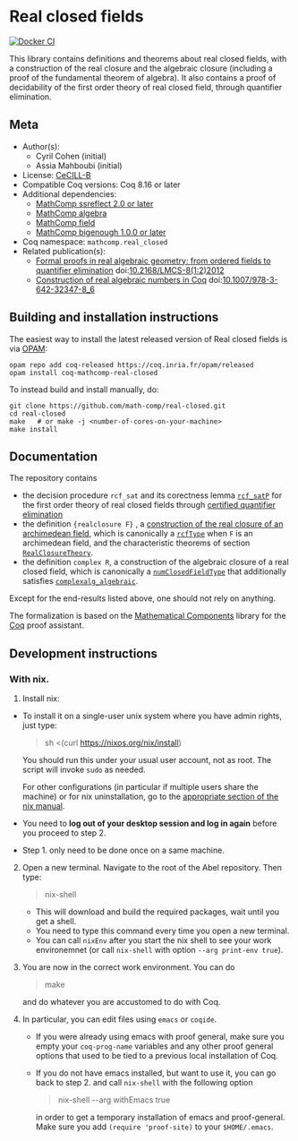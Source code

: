 <!---
This file was generated from `meta.yml`, please do not edit manually.
Follow the instructions on https://github.com/coq-community/templates to regenerate.
--->
# Real closed fields

[![Docker CI][docker-action-shield]][docker-action-link]

[docker-action-shield]: https://github.com/math-comp/real-closed/actions/workflows/docker-action.yml/badge.svg?branch=master
[docker-action-link]: https://github.com/math-comp/real-closed/actions/workflows/docker-action.yml




This library contains definitions and theorems about real closed
fields, with a construction of the real closure and the algebraic
closure (including a proof of the fundamental theorem of
algebra). It also contains a proof of decidability of the first
order theory of real closed field, through quantifier elimination.

## Meta

- Author(s):
  - Cyril Cohen (initial)
  - Assia Mahboubi (initial)
- License: [CeCILL-B](CECILL-B)
- Compatible Coq versions: Coq 8.16 or later
- Additional dependencies:
  - [MathComp ssreflect 2.0 or later](https://math-comp.github.io)
  - [MathComp algebra](https://math-comp.github.io)
  - [MathComp field](https://math-comp.github.io)
  - [MathComp bigenough 1.0.0 or later](https://github.com/math-comp/bigenough)
- Coq namespace: `mathcomp.real_closed`
- Related publication(s):
  - [Formal proofs in real algebraic geometry: from ordered fields to quantifier elimination](https://hal.inria.fr/inria-00593738v4) doi:[10.2168/LMCS-8(1:2)2012](https://doi.org/10.2168/LMCS-8(1:2)2012)
  - [Construction of real algebraic numbers in Coq](https://hal.inria.fr/hal-00671809v2) doi:[10.1007/978-3-642-32347-8_6](https://doi.org/10.1007/978-3-642-32347-8_6)

## Building and installation instructions

The easiest way to install the latest released version of Real closed fields
is via [OPAM](https://opam.ocaml.org/doc/Install.html):

```shell
opam repo add coq-released https://coq.inria.fr/opam/released
opam install coq-mathcomp-real-closed
```

To instead build and install manually, do:

``` shell
git clone https://github.com/math-comp/real-closed.git
cd real-closed
make   # or make -j <number-of-cores-on-your-machine> 
make install
```



## Documentation
The repository contains
- the decision procedure `rcf_sat` and its corectness lemma [`rcf_satP`](https://github.com/math-comp/real-closed/blob/3721886fffb13ea9c80824043f119ffed0c780f2/theories/qe_rcf.v#L991) for the first order theory of real closed fields through
[certified quantifier elimination](https://hal.inria.fr/inria-00593738v4)
- the definition `{realclosure F}` , a [construction of the real closure of an archimedean field](https://hal.inria.fr/hal-00671809v2), which is canonically a [`rcfType`](https://github.com/math-comp/math-comp/blob/c1ec9cd8e7e50f73159613c492aad4c6c40bc3aa/mathcomp/algebra/ssrnum.v#L63) when `F` is an archimedean field, and the characteristic theorems of section [`RealClosureTheory`](https://github.com/math-comp/real-closed/blob/3721886fffb13ea9c80824043f119ffed0c780f2/theories/realalg.v#L1477).
- the definition `complex R`,  a construction of the algebraic closure of a real closed field, which is canonically a [`numClosedFieldType`](https://github.com/math-comp/math-comp/blob/c1ec9cd8e7e50f73159613c492aad4c6c40bc3aa/mathcomp/algebra/ssrnum.v#L73) that additionally satisfies [`complexalg_algebraic`](https://github.com/math-comp/real-closed/blob/3721886fffb13ea9c80824043f119ffed0c780f2/theories/complex.v#L1324).

Except for the end-results listed above, one should not rely on anything.

The formalization is based on the [Mathematical Components](https://github.com/math-comp/math-comp)
library for the [Coq](https://coq.inria.fr) proof assistant.


## Development instructions

### With nix.

1. Install nix:
  - To install it on a single-user unix system where you have admin
    rights, just type:

    > sh <(curl https://nixos.org/nix/install)

    You should run this under your usual user account, not as
    root. The script will invoke `sudo` as needed.

    For other configurations (in particular if multiple users share
    the machine) or for nix uninstallation, go to the [appropriate
    section of the nix
    manual](https://nixos.org/nix/manual/#ch-installing-binary).

  - You need to **log out of your desktop session and log in again** before you proceed to step 2.

  - Step 1. only need to be done once on a same machine.

2. Open a new terminal. Navigate to the root of the Abel repository. Then type:
   > nix-shell

   - This will download and build the required packages, wait until
     you get a shell.
   - You need to type this command every time you open a new terminal.
   - You can call `nixEnv` after you start the nix shell to see your
     work environemnet (or call `nix-shell` with option `--arg
     print-env true`).

3. You are now in the correct work environment. You can do
   > make

   and do whatever you are accustomed to do with Coq.

4. In particular, you can edit files using `emacs` or `coqide`.

   - If you were already using emacs with proof general, make sure you
     empty your `coq-prog-name` variables and any other proof general
     options that used to be tied to a previous local installation of
     Coq.
   - If you do not have emacs installed, but want to use it, you can
     go back to step 2. and call `nix-shell` with the following option
     > nix-shell --arg withEmacs true

     in order to get a temporary installation of emacs and
     proof-general.  Make sure you add `(require 'proof-site)` to your
     `$HOME/.emacs`.
